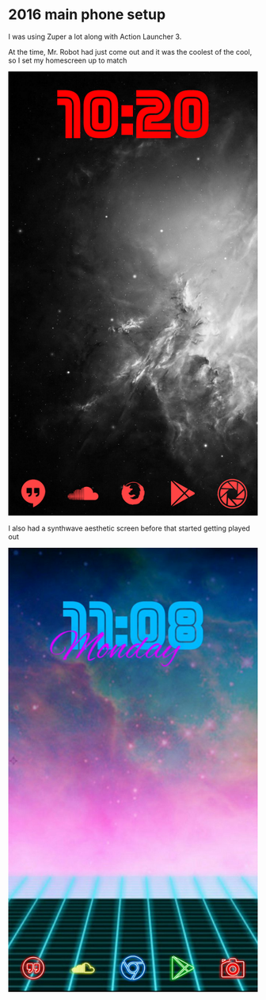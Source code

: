 # 2016 main phone setup

I was using Zuper a lot along with Action Launcher 3.

At the time, Mr. Robot had just come out and it was the coolest of the cool, so I set my homescreen up to match

![I Robot Theme](./irobot.png)

I also had a synthwave aesthetic screen before that started getting played out

![Vaporwave theme](./vaporwave.jpg)
